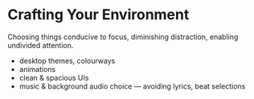 # Crafting Your Environment

Choosing things conducive to focus, diminishing distraction, enabling undivided attention.

* desktop themes, colourways
* animations
* clean & spacious UIs
* music & background audio choice — avoiding lyrics, beat selections
